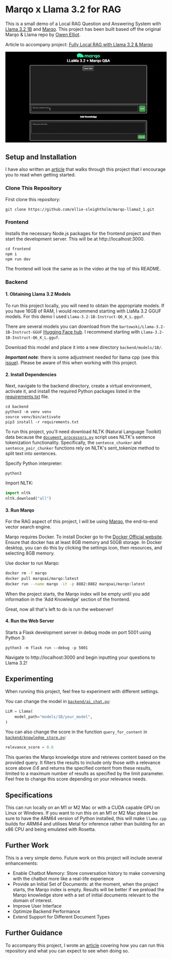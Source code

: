 # Marqo x Llama 3.2 for RAG

This is a small demo of a Local RAG Question and Answering System with [Llama 3.2 1B](https://llama.meta.com/) and [Marqo](https://github.com/marqo-ai/marqo). This project has been built based off the original Marqo & Llama repo by [Owen Elliot](https://github.com/OwenPendrighElliott/LocalMarqoQA).

Article to accompany project: [Fully Local RAG with Llama 3.2 & Marqo](https://marqo.ai/blog)

<p align="center">
    <a><img src="https://github.com/ellie-sleightholm/marqo-llama-3.2-1B-rag/blob/main/assets/marqo_llama3_2_demo.gif"></a>
</p>

## Setup and Installation
I have also written an [article](https://marqo.ai/blog/) that walks through this project that I encourage you to read when getting started.

### Clone This Repository
First clone this repository:
```
git clone https://github.com/ellie-sleightholm/marqo-llama3_1.git
```

### Frontend

Installs the necessary Node.js packages for the frontend project and then start the development server. This will be at http://localhost:3000.
```
cd frontend
npm i
npm run dev
```
The frontend will look the same as in the video at the top of this README. 

### Backend

#### 1. Obtaining Llama 3.2 Models
To run this project locally, you will need to obtain the appropriate models. If you have 16GB of RAM, I would recommend starting with LlaMa 3.2 GGUF models. For this demo I used `Llama-3.2-1B-Instruct-Q6_K_L.gguf`. 

There are several models you can download from the `bartowski/Llama-3.2-1B-Instruct-GGUF` [Hugging Face hub](https://huggingface.co/bartowski/Llama-3.2-1B-Instruct-GGUF). I recommend starting with `Llama-3.2-1B-Instruct-Q6_K_L.gguf`.

Download this model and place it into a new directory `backend/models/1B/`.

_**Important note**_: there is some adjustment needed for llama cpp (see this [issue](https://github.com/ggerganov/llama.cpp/issues/8650)). Please be aware of this when working with this project.

#### 2. Install Dependencies
Next, navigate to the backend directory, create a virtual environment, activate it, and install the required Python packages listed in the [requirements.txt](/backend/requirements.txt) file.

```
cd backend
python3 -m venv venv
source venv/bin/activate
pip3 install -r requirements.txt
```

To run this project, you'll need download NLTK (Natural Language Toolkit) data because the [`document_processors.py`](/backend/document_processors.py) script uses NLTK's sentence tokenization functionality. Specifically, the `sentence_chunker` and `sentence_pair_chunker` functions rely on NLTK's sent_tokenize method to split text into sentences.

Specify Python interpreter:
```
python3
```
Import NLTK:
```python
import nltk
nltk.download("all")
```

#### 3. Run Marqo
For the RAG aspect of this project, I will be using [Marqo](https://marqo.ai/), the end-to-end vector search engine.

Marqo requires Docker. To install Docker go to the [Docker Official website](https://docs.docker.com/get-docker/). Ensure that docker has at least 8GB memory and 50GB storage. In Docker desktop, you can do this by clicking the settings icon, then resources, and selecting 8GB memory.

Use docker to run Marqo:

```bash
docker rm -f marqo
docker pull marqoai/marqo:latest
docker run --name marqo -it -p 8882:8882 marqoai/marqo:latest
```
When the project starts, the Marqo index will be empty until you add information in the 'Add Knowledge' section of the frontend. 

Great, now all that's left to do is run the webserver!

#### 4. Run the Web Server
Starts a Flask development server in debug mode on port 5001 using Python 3:
```
python3 -m flask run --debug -p 5001
```

Navigate to http://localhost:3000 and begin inputting your questions to Llama 3.2!

## Experimenting
When running this project, feel free to experiment with different settings. 

You can change the model in [`backend/ai_chat.py`](/backend/ai_chat.py):
```python
LLM = Llama(
    model_path="models/1B/your_model",
)
```

You can also change the score in the function `query_for_content` in [`backend/knowledge_store.py`](/backend/knowledge_store.py):
```python
relevance_score = 0.6
```
This queries the Marqo knowledge store and retrieves content based on the provided query. It filters the results to include only those with a relevance score above *0.6* and returns the specified content from these results, limited to a maximum number of results as specified by the limit parameter. Feel free to change this score depending on your relevance needs. 

## Specifications
This can run locally on an M1 or M2 Mac or with a CUDA capable GPU on Linux or Windows. If you want to run this on an M1 or M2 Mac please be sure to have the ARM64 version of Python installed, this will make `llama.cpp` builds for ARM64 and utilises Metal for inference rather than building for an x86 CPU and being emulated with Rosetta.

## Further Work
This is a very simple demo. Future work on this project will include several enhancements:
* Enable Chatbot Memory: Store conversation history to make conversing with the chatbot more like a real-life experience
* Provide an Initial Set of Documents: at the moment, when the project starts, the Marqo index is empty. Results will be better if we preload the Marqo knowledge store with a set of initial documents relevant to the domain of interest.
* Improve User Interface
* Optimize Backend Performance
* Extend Support for Different Document Types

## Further Guidance
To accompany this project, I wrote an [article](https://www.marqo.ai/blog/) covering how you can run this repository and what you can expect to see when doing so.
